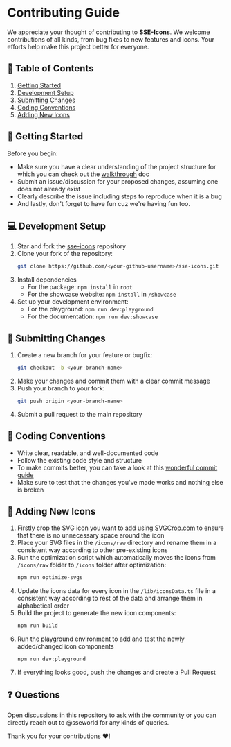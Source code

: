 # Contributing Guide

We appreciate your thought of contributing to **SSE-Icons**. We welcome contributions of all kinds, from bug fixes to new features and icons. Your efforts help make this project better for everyone.

## 🔖 Table of Contents

1. [Getting Started](#-getting-started)
2. [Development Setup](#-development-setup)
3. [Submitting Changes](#-submitting-changes)
4. [Coding Conventions](#-coding-conventions)
5. [Adding New Icons](#-adding-new-icons)

## 🚀 Getting Started

Before you begin:

- Make sure you have a clear understanding of the project structure for which you can check out the [walkthrough](https://sse-icons.github.io/auth/docs/walkthrough/) doc
- Submit an issue/discussion for your proposed changes, assuming one does not already exist
- Clearly describe the issue including steps to reproduce when it is a bug
- And lastly, don't forget to have fun cuz we're having fun too.

## 💻 Development Setup

1. Star and fork the [sse-icons](https://github.com/sse-auth/icons) repository
2. Clone your fork of the repository:
   ```bash
   git clone https://github.com/<your-github-username>/sse-icons.git
   ```
3. Install dependencies
   - For the package: `npm install` in `root`
   - For the showcase website: `npm install` in `/showcase`
4. Set up your development environment:
   - For the playground: `npm run dev:playground`
   - For the documentation: `npm run dev:showcase`

## 📝 Submitting Changes

1. Create a new branch for your feature or bugfix:
   ```bash
   git checkout -b <your-branch-name>
   ```
2. Make your changes and commit them with a clear commit message
3. Push your branch to your fork:
   ```bash
   git push origin <your-branch-name>
   ```
4. Submit a pull request to the main repository

## 📏 Coding Conventions

- Write clear, readable, and well-documented code
- Follow the existing code style and structure
- To make commits better, you can take a look at this [wonderful commit guide](https://github.com/sseworld/SSE-Docs/blob/main/git-commit-styleguide.md)
- Make sure to test that the changes you've made works and nothing else is broken

## 🎨 Adding New Icons

1. Firstly crop the SVG icon you want to add using [SVGCrop.com](https://svgcrop.com/) to ensure that there is no unnecessary space around the icon
2. Place your SVG files in the `/icons/raw` directory and rename them in a consistent way according to other pre-existing icons
3. Run the optimization script which automatically moves the icons from `/icons/raw` folder to `/icons` folder after optimization:
   ```bash
   npm run optimize-svgs
   ```
4. Update the icons data for every icon in the `/lib/iconsData.ts` file in a consistent way according to rest of the data and arrange them in alphabetical order
5. Build the project to generate the new icon components:
   ```bash
   npm run build
   ```
6. Run the playground environment to add and test the newly added/changed icon components
   ```bash
   npm run dev:playground
   ```
7. If everything looks good, push the changes and create a Pull Request

## ❓ Questions

Open discussions in this repository to ask with the community or you can directly reach out to @sseworld for any kinds of queries.

Thank you for your contributions ❤️!
